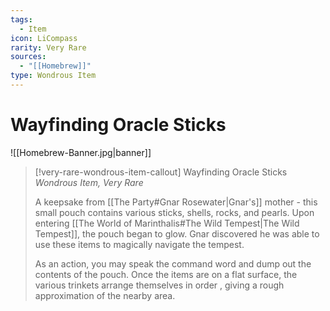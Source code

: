 ```yaml
---
tags:
  - Item
icon: LiCompass
rarity: Very Rare
sources:
  - "[[Homebrew]]"
type: Wondrous Item
---
```


# Wayfinding Oracle Sticks

![[Homebrew-Banner.jpg|banner]]
>[!very-rare-wondrous-item-callout] Wayfinding Oracle Sticks
>_Wondrous Item, Very Rare_
>
> A keepsake from [[The Party#Gnar Rosewater|Gnar's]] mother - this small pouch contains various sticks, shells, rocks, and pearls. Upon entering [[The World of Marinthalis#The Wild Tempest|The Wild Tempest]], the pouch began to glow. Gnar discovered he was able to use these items to magically navigate the tempest.
>
> As an action, you may speak the command word and dump out the contents of the pouch. Once the items are on a flat surface, the various trinkets arrange themselves in order , giving a rough approximation of the nearby area.
